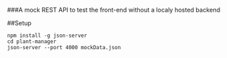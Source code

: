###A mock REST API to test the front-end without a localy hosted backend

##Setup
```
npm install -g json-server
cd plant-manager
json-server --port 4000 mockData.json
```